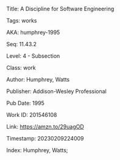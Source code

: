 Title:  A Discipline for Software Engineering

Tags:   works

AKA:    humphrey-1995

Seq:    11.43.2

Level:  4 - Subsection

Class:  work

Author: Humphrey, Watts

Publisher: Addison-Wesley Professional

Pub Date: 1995

Work ID: 201546108

Link:   https://amzn.to/29uagOD

Timestamp: 20230209224009

Index:  Humphrey, Watts; 
